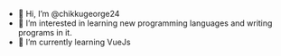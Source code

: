 - 👋 Hi, I’m @chikkugeorge24
- 👀 I’m interested in learning new programming languages and writing programs in it.
- 🌱 I’m currently learning VueJs

<!---
chikkugeorge24/chikkugeorge24 is a ✨ special ✨ repository because its `README.md` (this file) appears on your GitHub profile.
You can click the Preview link to take a look at your changes.
--->
